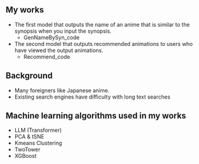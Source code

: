 ## My works
- The first model that outputs the name of an anime that is similar to the synopsis when you input the synopsis.
  - GenNameBySyn_code
- The second model that outputs recommended animations to users who have viewed the output animations.
  - Recommend_code
## Background
- Many foreigners like Japanese anime.
- Existing search engines have difficulty with long text searches
## Machine learning algorithms used in my works
- LLM (Transformer)
- PCA & tSNE
- Kmeans Clustering
- TwoTower
- XGBoost


